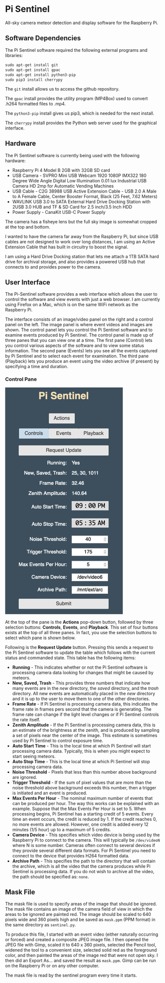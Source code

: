 # Pi Sentinel

All-sky camera meteor detection and display software for the Raspberry Pi.

## Software Dependencies

The Pi Sentinel software required the following external programs and libraries:

```
sudo apt-get install git
sudo apt-get install gpac
sudo apt-get install python3-pip
sudo pip3 install cherrypy
```

The `git` install allows us to access the github repository.

The `gpac` install provides the utility program (MP4Box) used to convert .h264 formatted files to .mp4.

The `python3-pip` install gives us pip3, which is needed for the next install.

The `cherrypy` install provides the Python web server used for the graphical interface.

## Hardware 

The Pi Sentinel software is currently being used with the following hardware:

* Raspberry Pi 4 Model B 2GB with 32GB SD card
* USB Camera - SVPRO Mini USB Webcam 1920 1080P IMX322 180 Degree Wide Angle Digital Low Illumination 0.01 lux Industrial USB Camera 
HD 2mp for Automatic Vending Machines
* USB Cable - C2G 38988 USB Active Extension Cable - USB 2.0 A Male to A Female Cable, Center Booster Format, 
Black (25 Feet, 7.62 Meters)
* WAVLINK USB 3.0 to SATA External Hard Drive Docking Station with 2USB 3.0 HUB and TF & SD Card for 2.5 inch/3.5 Inch HDD
* Power Supply - CanaKit USB-C Power Supply

The camera has a fisheye lens but the full sky image is somewhat cropped at the top and bottom. 

I wanted to have the camera far away from the Raspberry Pi, but since USB cables are not designed to work over long distances, I am using an Active Extension Cable that has built in circuitry to boost the signal.

I am using a Hard Drive Docking station that lets me attach a 1TB SATA hard drive for archival storage, and also provides a powered USB hub that connects to and provides power to the camera.

## User Interface

The Pi-Sentinel software provides a web interface which allows the user to control the software and view events with just a web browser.  I am currently using Firefox on a Mac, which is on the same WiFi network as the Raspberry Pi.

The interface consists of an image/video panel on the right and a control panel on the left.  The image panel is where event videos and images are shown.  The control panel lets you control the Pi Sentinel software and to examine events produced by Pi Sentinel.  The control panel is made up of three panes that you can view one at a time.  The first pane (Control) lets you control various aspects of the software and to view some status information.  The second pane (Events) lets you see all the events captured by Pi Sentinel and to select each event for examination.  The third pane (Playback) lets you produce an event using the video archive (if present) by specifying a time and duration.  

### Control Pane

![Control Panel 1](doc/PiSentinelControls1.png)

At the top of the pane is the **Actions** pop-down button, followed by three selection buttons: **Controls**, **Events**, and **Playback**.  This set of four buttons exists at the top of all three panes.  In fact, you use the selection buttons to select which pane is shown below.

Following is the **Request Update** button.  Pressing this sends a request to the Pi Sentinel software to update the table which follows with the current status and commanded state.  This table has the following items:

* **Running** - This indicates whether or not the Pi Sentinel software is processing camera data looking for changes that might be caused by meteors.
* **New, Saved, Trash** - This provides three numbers that indicate how many events are in the *new* directory, the *saved* directory, and the *trash* directory.  All new events are automatically placed in the *new* directory and it is up to the user to move them to one of the other directories.
* **Frame Rate** - If Pi Sentinel is processing camera data, this indicates the frame rate in frames pers second that the camera is generating.  The frame rate can change if the light level changes or if Pi Sentinel controls the rate itself.
* **Zenith Amplitude** - If the Pi Sentinel is processing camera data, this is an estimate of the brightness at the zenith, and is produced by sampling a set of pixels near the center of the image.  This estimate is sometimes used by Pi Sentinel to control exposure time.
* **Auto Start Time** - This is the local time at which Pi Sentinel will start processing camera data.  Typically, this is when you might expect to start seeing meteors.
* **Auto Stop Time** - This is the local time at which Pi Sentinel will stop processing camera data.
* **Noise Threshold** - Pixels that less than this number above background are ignored.
* **Trigger Threshold** - If the sum of pixel values that are more than the noise threshold above background exceeds this number, then a trigger is initiated and an event is produced.
* **Max Events Per Hour** - The nominal maximum number of events that can be produced per hour.  The way this works can be explained with an example.  Suppose that the Max Events Per Hour is set to 5.  When processing begins, Pi Sentinel has a starting credit of 5 events.  Every time an event occurs, the credit is reduced by 1.  If the credit reaches 0, no more events are allowed.  However, one credit is added every 12 minutes (1/5 hour) up to a maximum of 5 credits.
* **Camera Device** - This specifies which video device is being used by the Raspberry Pi to connect to the camera.  This will typically be `/dev/videoN` where N is some number.  Cameras often connect to several devices if they provide several different data formats.  For Pi Sentinel you need to connect to the device that provides H264 formatted data.
* **Archive Path** - This specifies the path to the directory that will contain the archive, which is all the video that the camera produces while Pi Sentinel is processing data.  If you do not wish to archive all the video, the path should be specified as: `none`.


## Mask File

The mask file is used to specify areas of the image that should be ignored.  The mask file contains an image of the camera field of view in which the areas to be ignored are painted red.  The image should be scaled to 640 pixels wide and 360 pixels high and be saved as `mask.ppm` (PPM format) in the same directory as `sentinel.py`.  

To produce this file, I started with an event video (either naturally occurring or forced) and created a composite JPEG image file.  I then opened the JPEG file with Gimp, scaled it to 640 x 360 pixels, selected the Pencil tool, widened the tool to a convenient size, selected solid red as the foreground color, and then painted the areas of the image red that were not open sky.  I then did an Export As... and saved the result as `mask.ppm`.  Gimp can be run on the Raspberry Pi or on any other computer.

The mask file is read by the sentinel program every time it starts.

